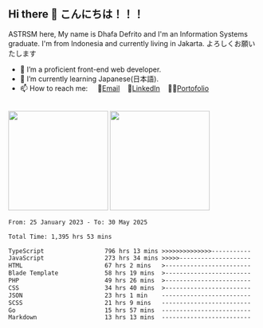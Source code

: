 ## Hi there 👋 こんにちは！！！
ASTRSM here, My name is Dhafa Defrito and I'm an Information Systems graduate. I'm from Indonesia and currently living in Jakarta. よろしくお願いたします

- 🔭 I’m a proficient front-end web developer.
- 🌱 I’m currently learning Japanese(日本語).
- 📫 How to reach me: &nbsp;&nbsp;&nbsp;&nbsp;📧[Email](ddefrito@gmail.com)&nbsp;&nbsp;&nbsp;&nbsp;💼[LinkedIn](https://www.linkedin.com/in/dhafa-defrita-rama-yudistira-9357a9229/)&nbsp;&nbsp;&nbsp;&nbsp;👨‍🎨[Portofolio](https://ddefrito.vercel.app/)

<br>

<div align="left">
  <img src="https://media1.tenor.com/m/F96DSPtSiSgAAAAd/isekaijoucho-kamitsubaki.gif" height=200 />
	<a href="https://last.fm/user/nerumaeni"><img src="https://lastfm-recently-played.vercel.app/api?user=nerumaeni&count=3" height=200 /></a>
</div>

<!--START_SECTION:waka-->

```txt
From: 25 January 2023 - To: 30 May 2025

Total Time: 1,395 hrs 53 mins

TypeScript                 796 hrs 13 mins >>>>>>>>>>>>>>-----------   57.04 %
JavaScript                 273 hrs 34 mins >>>>>--------------------   19.60 %
HTML                       67 hrs 2 mins   >------------------------   04.80 %
Blade Template             58 hrs 19 mins  >------------------------   04.18 %
PHP                        49 hrs 26 mins  >------------------------   03.54 %
CSS                        34 hrs 40 mins  >------------------------   02.48 %
JSON                       23 hrs 1 min    -------------------------   01.65 %
SCSS                       21 hrs 9 mins   -------------------------   01.52 %
Go                         15 hrs 57 mins  -------------------------   01.14 %
Markdown                   13 hrs 13 mins  -------------------------   00.95 %
```

<!--END_SECTION:waka-->
